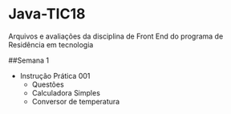 # Java-TIC18
Arquivos e avaliações da disciplina de Front End do programa de Residência em tecnologia 

##Semana 1
- Instrução Prática 001
  - Questões
  - Calculadora Simples
  - Conversor de temperatura 
